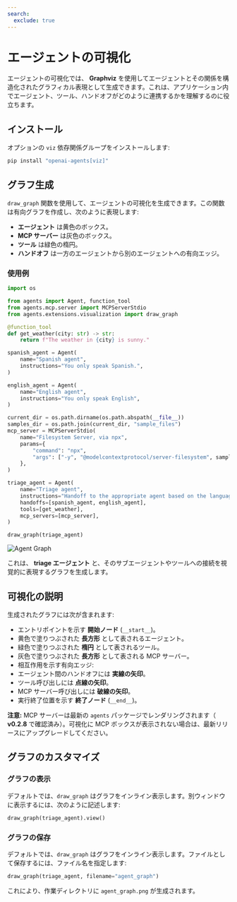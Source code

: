 ```yaml
---
search:
  exclude: true
---
```

# エージェントの可視化

エージェントの可視化では、 **Graphviz** を使用してエージェントとその関係を構造化されたグラフィカル表現として生成できます。これは、アプリケーション内でエージェント、ツール、ハンドオフがどのように連携するかを理解するのに役立ちます。

## インストール

オプションの `viz` 依存関係グループをインストールします:

```bash
pip install "openai-agents[viz]"
```

## グラフ生成

`draw_graph` 関数を使用して、エージェントの可視化を生成できます。この関数は有向グラフを作成し、次のように表現します:

-  **エージェント** は黄色のボックス。
-  **MCP サーバー** は灰色のボックス。
-  **ツール** は緑色の楕円。
-  **ハンドオフ** は一方のエージェントから別のエージェントへの有向エッジ。

### 使用例

```python
import os

from agents import Agent, function_tool
from agents.mcp.server import MCPServerStdio
from agents.extensions.visualization import draw_graph

@function_tool
def get_weather(city: str) -> str:
    return f"The weather in {city} is sunny."

spanish_agent = Agent(
    name="Spanish agent",
    instructions="You only speak Spanish.",
)

english_agent = Agent(
    name="English agent",
    instructions="You only speak English",
)

current_dir = os.path.dirname(os.path.abspath(__file__))
samples_dir = os.path.join(current_dir, "sample_files")
mcp_server = MCPServerStdio(
    name="Filesystem Server, via npx",
    params={
        "command": "npx",
        "args": ["-y", "@modelcontextprotocol/server-filesystem", samples_dir],
    },
)

triage_agent = Agent(
    name="Triage agent",
    instructions="Handoff to the appropriate agent based on the language of the request.",
    handoffs=[spanish_agent, english_agent],
    tools=[get_weather],
    mcp_servers=[mcp_server],
)

draw_graph(triage_agent)
```

![Agent Graph](../assets/images/graph.png)

これは、 **triage エージェント** と、そのサブエージェントやツールへの接続を視覚的に表現するグラフを生成します。


## 可視化の説明

生成されたグラフには次が含まれます:

-  エントリポイントを示す **開始ノード** (`__start__`)。
-  黄色で塗りつぶされた **長方形** として表されるエージェント。
-  緑色で塗りつぶされた **楕円** として表されるツール。
-  灰色で塗りつぶされた **長方形** として表される MCP サーバー。
-  相互作用を示す有向エッジ:
  -  エージェント間のハンドオフには **実線の矢印**。
  -  ツール呼び出しには **点線の矢印**。
  -  MCP サーバー呼び出しには **破線の矢印**。
-  実行終了位置を示す **終了ノード** (`__end__`)。

**注意:** MCP サーバーは最新の `agents` パッケージでレンダリングされます（ **v0.2.8** で確認済み）。可視化に MCP ボックスが表示されない場合は、最新リリースにアップグレードしてください。

## グラフのカスタマイズ

### グラフの表示
デフォルトでは、`draw_graph` はグラフをインライン表示します。別ウィンドウに表示するには、次のように記述します:

```python
draw_graph(triage_agent).view()
```

### グラフの保存
デフォルトでは、`draw_graph` はグラフをインライン表示します。ファイルとして保存するには、ファイル名を指定します:

```python
draw_graph(triage_agent, filename="agent_graph")
```

これにより、作業ディレクトリに `agent_graph.png` が生成されます。